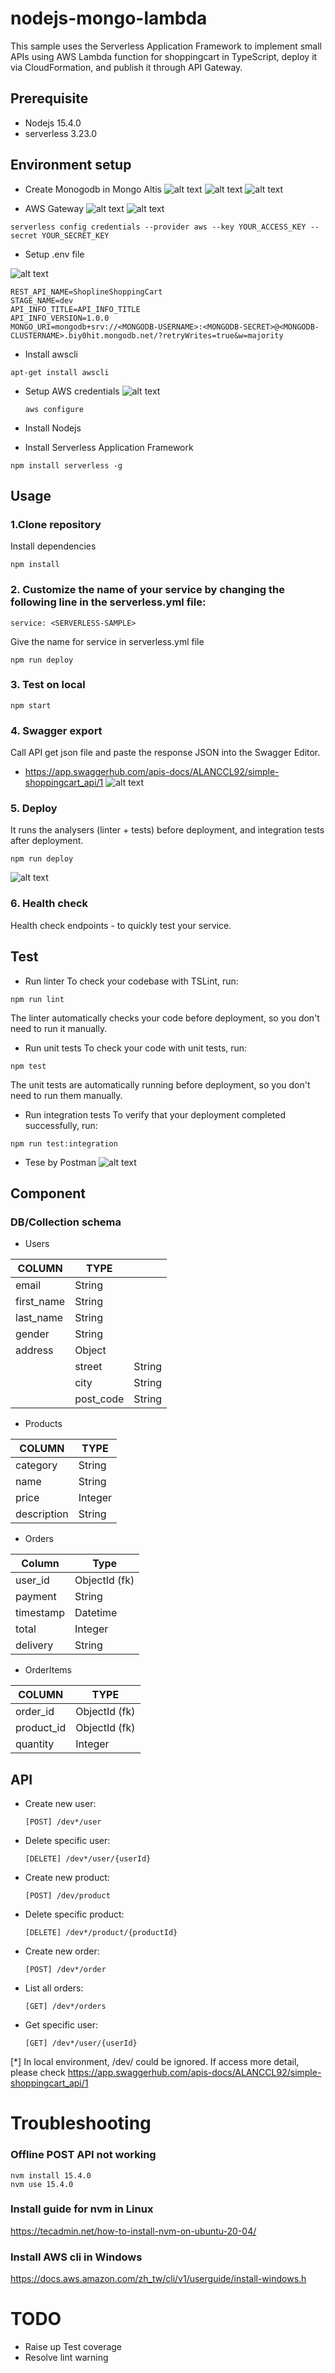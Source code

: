 # nodejs-mongo-lambda
This sample uses the Serverless Application Framework to implement small APIs using AWS Lambda function for shoppingcart  in TypeScript, deploy it via CloudFormation, and publish it through API Gateway.

## Prerequisite
- Nodejs 15.4.0
- serverless 3.23.0

## Environment setup
- Create Monogodb in Mongo Altis
![alt text](./img/mongodb_atlas_create_cluster.png "Title")
![alt text](./img/mongodb_atlas_network_access.png "Title")
![alt text](./img/mongodb_atlas_adduser.png "Title")



- AWS Gateway
![alt text](./img/api_gateway_0.png "Title")
![alt text](./img/api_gateway_1.png "Title")

```
serverless config credentials --provider aws --key YOUR_ACCESS_KEY --secret YOUR_SECRET_KEY
```
- Setup .env file

![alt text](./img/mongodb_atlas_connect.png "Title")
```
REST_API_NAME=ShoplineShoppingCart
STAGE_NAME=dev
API_INFO_TITLE=API_INFO_TITLE
API_INFO_VERSION=1.0.0
MONGO_URI=mongodb+srv://<MONGODB-USERNAME>:<MONGODB-SECRET>@<MONGODB-CLUSTERNAME>.biy0hit.mongodb.net/?retryWrites=true&w=majority
```
- Install awscli
```
apt-get install awscli
```
- Setup AWS credentials
    ![alt text](./img/aws_iam.png "Title")
    ```
    aws configure
    ```
- Install Nodejs

- Install Serverless Application Framework
```
npm install serverless -g
```


## Usage
### 1.Clone repository
Install dependencies
```
npm install
```

### 2. Customize the name of your service by changing the following line in the serverless.yml file:
```
service: <SERVERLESS-SAMPLE>
```

Give the name for service in serverless.yml file
```
npm run deploy
```

### 3. Test on local
```
npm start
```
### 4. Swagger export
Call API get json file and paste the response JSON into the Swagger Editor.
- https://app.swaggerhub.com/apis-docs/ALANCCL92/simple-shoppingcart_api/1
![alt text](./img/swaggerhub.png "Title")

### 5. Deploy
It runs the analysers (linter + tests) before deployment, and integration tests after deployment.

```
npm run deploy
```
![alt text](./img/cloudformation.png "Title")

### 6. Health check
Health check endpoints - to quickly test your service.

## Test
- Run linter
To check your codebase with TSLint, run:
```
npm run lint
```
The linter automatically checks your code before deployment, so you don't need to run it manually.

- Run unit tests
To check your code with unit tests, run:

```
npm test
```
The unit tests are automatically running before deployment, so you don't need to run them manually.

- Run integration tests
To verify that your deployment completed successfully, run:

```
npm run test:integration
```
- Tese by Postman
![alt text](./img/postman.png "Title")

## Component
### DB/Collection schema

- Users

| COLUMN     | TYPE      |        |
|------------|-----------|--------|
| email      | String    |        |
| first_name | String    |        |
| last_name  | String    |        |
| gender     | String    |        |
| address    | Object    |        |
|            | street    | String |
|            | city      | String |
|            | post_code | String |

- Products

| COLUMN      | TYPE     |
|-------------|----------|
| category    | String   |
| name        | String   |
| price       | Integer  |
| description | String   |

- Orders

|Column       |Type         |
|-------------|-------------|
|user_id      |ObjectId (fk)|
|payment      |String       |
|timestamp    |Datetime     |
|total        |Integer      |
|delivery     |String       |

- OrderItems

| COLUMN     | TYPE         |
|------------|--------------|
| order_id   | ObjectId (fk)|
| product_id | ObjectId (fk)|
| quantity   | Integer      |

## API
- Create new user: 
  ```
  [POST] /dev*/user
  ```
- Delete specific user: 
  ```
  [DELETE] /dev*/user/{userId}
  ```
- Create new product: 
  ```
  [POST] /dev/product
  ```
- Delete specific product: 
  ```
  [DELETE] /dev*/product/{productId}
  ```
- Create new order: 
  ```
  [POST] /dev*/order
  ```
- List all orders: 
  ```
  [GET] /dev*/orders
  ```
- Get specific user: 
  ```
  [GET] /dev*/user/{userId}
  ```

[*] In local environment, /dev/ could be ignored.
If access more detail, please check https://app.swaggerhub.com/apis-docs/ALANCCL92/simple-shoppingcart_api/1

# Troubleshooting
### Offline POST API not working
```
nvm install 15.4.0
nvm use 15.4.0
```

### Install guide for nvm in Linux
https://tecadmin.net/how-to-install-nvm-on-ubuntu-20-04/

### Install AWS cli in Windows
https://docs.aws.amazon.com/zh_tw/cli/v1/userguide/install-windows.h

# TODO
- Raise up Test coverage
- Resolve lint warning